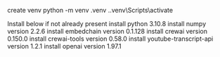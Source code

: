 create venv 
python -m venv .venv
.\.venv\Scripts\activate

Install below if not already present
install python 3.10.8
install numpy version 2.2.6
install embedchain version  0.1.128
install crewai version 0.150.0
install crewai-tools version 0.58.0
install youtube-transcript-api version 1.2.1
install openai version 1.97.1